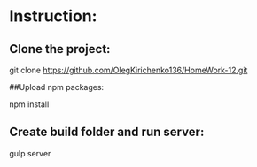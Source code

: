# Instruction:

## Clone the project:

git clone https://github.com/OlegKirichenko136/HomeWork-12.git

##Upload npm packages:

npm install

## Create build folder and run server:

gulp server